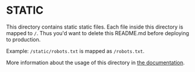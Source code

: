 # STATIC

This directory contains static static files.
Each file inside this directory is mapped to `/`.
Thus you'd want to delete this README.md before deploying to production.

Example: `/static/robots.txt` is mapped as `/robots.txt`.

More information about the usage of this directory in
[the documentation](https://nuxtjs.org/guide/assets#static).
